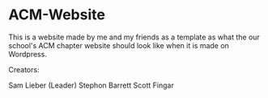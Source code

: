 # ACM-Website
This is a website made by me and my friends as a template as what the our school's ACM chapter website should look like when it is made on Wordpress.

Creators:

Sam Lieber (Leader)
Stephon Barrett
Scott Fingar
